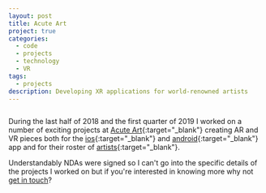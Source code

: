 ```yaml
---
layout: post
title: Acute Art
project: true
categories:
  - code
  - projects
  - technology
  - VR
tags:
  - projects
description: Developing XR applications for world-renowned artists
---
```


<div class="img_row">
	<img class="col three" src="{{ site.baseurl }}/images/acuteart/vr.png" alt="" title="headset"/>
</div>

During the last half of 2018 and the first quarter of 2019 I worked on a number of exciting projects at [Acute Art](https://www.acuteart.com){:target="_blank"} creating AR and VR pieces both for the [ios](https://itunes.apple.com/tt/app/acute-art-vr/id1387459938?mt=8){:target="_blank"} and [android](https://play.google.com/store/apps/details?id=com.acuteart.museum){:target="_blank"} app and for their roster of [artists](https://acuteart.com/artist/){:target="_blank"}. 

Understandably NDAs were signed so I can't go into the specific details of the projects I worked on but if you're interested in knowing more why not [get in touch](https://jonrowe.com/contact/)? 